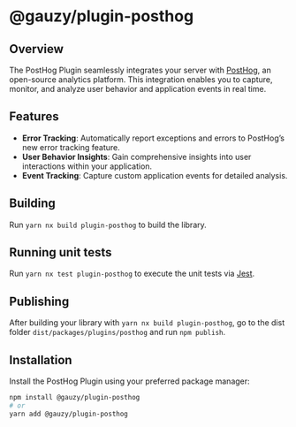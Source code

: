 # @gauzy/plugin-posthog

## Overview

The PostHog Plugin seamlessly integrates your server with [PostHog](https://posthog.com), an open-source analytics platform. This integration enables you to capture, monitor, and analyze user behavior and application events in real time.

## Features

-   **Error Tracking**: Automatically report exceptions and errors to PostHog’s new error tracking feature.
-   **User Behavior Insights**: Gain comprehensive insights into user interactions within your application.
-   **Event Tracking**: Capture custom application events for detailed analysis.

## Building

Run `yarn nx build plugin-posthog` to build the library.

## Running unit tests

Run `yarn nx test plugin-posthog` to execute the unit tests via [Jest](https://jestjs.io).

## Publishing

After building your library with `yarn nx build plugin-posthog`, go to the dist folder `dist/packages/plugins/posthog` and run `npm publish`.

## Installation

Install the PostHog Plugin using your preferred package manager:

```bash
npm install @gauzy/plugin-posthog
# or
yarn add @gauzy/plugin-posthog
```
